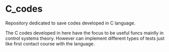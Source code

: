# C_codes
Repository dedicated to save codes developed in C language.

The C codes developed in here have the focus to be useful funcs mainlly in control systems theory.
However can implement different types of tests just like first contact course with the language.
